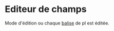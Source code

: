 # Editeur de champs

Mode d'édition ou chaque [balise](/balise.md) de pl est éditée.
 
<!---
Author : 
Validator : Jordan
-->
